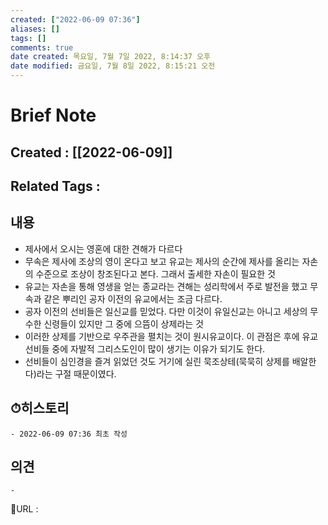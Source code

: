 ```yaml
---
created: ["2022-06-09 07:36"]
aliases: []
tags: []
comments: true
date created: 목요일, 7월 7일 2022, 8:14:37 오후
date modified: 금요일, 7월 8일 2022, 8:15:21 오전
---
```



# Brief Note
## Created : [[2022-06-09]]
## Related Tags :

## 내용
- 제사에서 오시는 영혼에 대한 견해가 다르다
- 무속은 제사에 조상의 영이 온다고 보고 유교는 제사의 순간에 제사를 올리는 자손의 수준으로 조상이 창조된다고 본다. 그래서 출세한 자손이 필요한 것
- 유교는 자손을 통해 영생을 얻는 종교라는 견해는 성리학에서 주로 발전을 했고 무속과 같은 뿌리인 공자 이전의 유교에서는 조금 다르다.
- 공자 이전의 선비들은 일신교를 믿었다. 다만 이것이 유일신교는 아니고 세상의 무수한 신령들이 있지만 그 중에 으뜸이 상제라는 것
- 이러한 상제를 기반으로 우주관을 펼치는 것이 원시유교이다. 이 관점은 후에 유교 선비들 중에 자발적 그리스도인이 많이 생기는 이유가 되기도 한다.
- 선비들이 심인경을 즐겨 읽었던 것도 거기에 실린 묵조상테(묵묵히 상제를 배알한다)라는 구절 때문이였다.

## ⏱히스토리
	- 2022-06-09 07:36 최초 작성

## 의견
	-


📙URL :